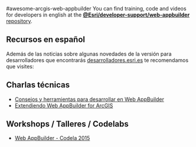 #awesome-arcgis-web-appbuilder
You can find training, code and videos for developers in english at the [**@Esri/developer-support/web-appbuilder** repository](https://github.com/Esri/developer-support/tree/gh-pages/web-app-builder).

## Recursos en español
Además de las noticias sobre algunas novedades de la versión para desarrolladores que encontrarás [desarrolladores.esri.es](http://desarrolladores.esri.es/) te recomendamos que visites:

## Charlas técnicas
* [Consejos y herramientas para desarrollar en Web AppBuilder](http://www.geodevelopers.org/academy/xdN5KVG4tfw/view)
* [Extendiendo Web AppBuilder for ArcGIS](http://www.geodevelopers.org/academy/wVmmWNf7quk/view)

## Workshops / Talleres / Codelabs
* [Web AppBuilder - Codela 2015](https://docs.google.com/document/d/1h5rb861UGKzJwub1Wqxl9Q39bEsMeRvvgQkmWoKPEM4/edit?usp=sharing)
